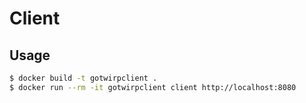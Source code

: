 # Client

## Usage

```bash
$ docker build -t gotwirpclient .
$ docker run --rm -it gotwirpclient client http://localhost:8080
```
